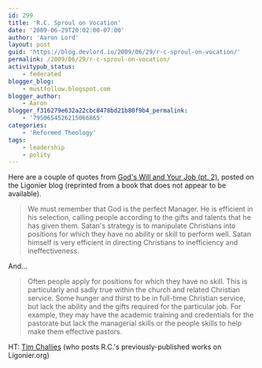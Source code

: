 ```yaml
---
id: 299
title: 'R.C. Sproul on Vocation'
date: '2009-06-29T20:02:00-07:00'
author: 'Aaron Lord'
layout: post
guid: 'https://blog.devlord.io/2009/06/29/r-c-sproul-on-vocation/'
permalink: /2009/06/29/r-c-sproul-on-vocation/
activitypub_status:
    - federated
blogger_blog:
    - mustfollow.blogspot.com
blogger_author:
    - Aaron
blogger_f316279e632a22cbc8478bd21b80f9b4_permalink:
    - '7950654526215066865'
categories:
    - 'Reformed Theology'
tags:
    - leadership
    - polity
---
```


Here are a couple of quotes from <a href="http://www.ligonier.org/blog/2009/06/gods-will-and-your-job-pt-2.html">God's Will and Your Job (pt. 2)</a>, posted on the Ligonier blog (reprinted from a book that does not appear to be available).
<blockquote>We must remember that God is the perfect Manager. He is efficient in his selection, calling people according to the gifts and talents that he has given them. Satan's strategy is to manipulate Christians into positions for which they have no ability or skill to perform well. Satan himself is very efficient in directing Christians to inefficiency and ineffectiveness.</blockquote>
And...
<blockquote>Often people apply for positions for which they have no skill. This is particularly and sadly true within the church and related Christian service. Some hunger and thirst to be in full-time Christian service, but lack the ability and the gifts required for the particular job. For example, they may have the academic training and credentials for the pastorate but lack the managerial skills or the people skills to help make them effective pastors.</blockquote>
HT: <a href="http://www.ligonier.org/blog/tim_challies/">Tim Challies</a> (who posts R.C.'s previously-published works on Ligonier.org)